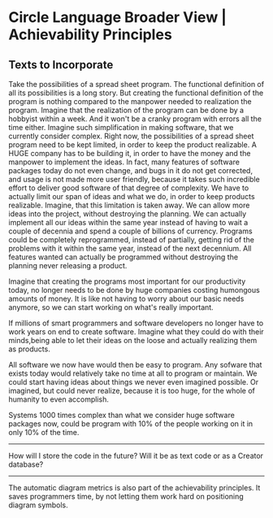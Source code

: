 Circle Language Broader View | Achievability Principles
=======================================================

Texts to Incorporate
--------------------

Take the possibilities of a spread sheet program. The functional definition of all its possibilities is a long story. But creating the functional definition of the program is nothing compared to the manpower needed to realization the program. Imagine that the realization of the program can be done by a hobbyist within a week. And it won't be a cranky program with errors all the time either. Imagine such simplification in making software, that we currently consider complex. Right now, the possibilities of a spread sheet program need to be kept limited, in order to keep the product realizable. A HUGE company has to be building it, in order to have the money and the manpower to implement the ideas. In fact, many features of software packages today do not even change, and bugs in it do not get corrected, and usage is not made more user friendly, because it takes such incredible effort to deliver good software of that degree of complexity. We have to actually limit our span of ideas and what we do, in order to keep products realizable. Imagine, that this limitation is taken away. We can allow more ideas into the project, without destroying the planning. We can actually implement all our ideas within the same year instead of having to wait a couple of decennia and spend a couple of billions of currency. Programs could be completely reprogrammed, instead of partially, getting rid of the problems with it within the same year, instead of the next decennium. All features wanted can actually be programmed without destroying the planning never releasing a product.

Imagine that creating the programs most important for our productivity today, no longer needs to be done by huge companies costing humongous amounts of money. It is like not having to worry about our basic needs anymore, so we can start working on what's really important.

If millions of smart programmers and software developers no longer have to work years on end to create software. Imagine what they could do with their minds,being able to let their ideas on the loose and actually realizing them as products.

All software we now have would then be easy to program. Any sofware that exists today would relatively take no time at all to program or maintain. We could start having ideas about things we never even imagined possible. Or imagined, but could never realize, because it is too huge, for the whole of humanity to even accomplish.

Systems 1000 times complex than what we consider huge software packages now, could be program with 10% of the people working on it in only 10% of the time.

-----

How will I store the code in the future? Will it be as text code or as a Creator database?

-----

The automatic diagram metrics is also part of the achievability principles. It saves programmers time, by not letting them work hard on positioning
diagram symbols.